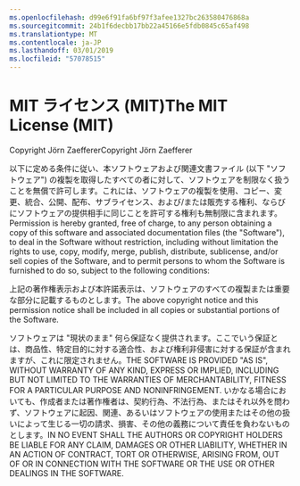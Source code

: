 ```yaml
---
ms.openlocfilehash: d99e6f91fa6bf97f3afee1327bc263580476868a
ms.sourcegitcommit: 24b1f6decbb17bb22a45166e5fdb0845c65af498
ms.translationtype: MT
ms.contentlocale: ja-JP
ms.lasthandoff: 03/01/2019
ms.locfileid: "57078515"
---
```

<a name="the-mit-license-mit"></a><span data-ttu-id="2dba2-101">MIT ライセンス (MIT)</span><span class="sxs-lookup"><span data-stu-id="2dba2-101">The MIT License (MIT)</span></span>
=====================

<span data-ttu-id="2dba2-102">Copyright Jörn Zaefferer</span><span class="sxs-lookup"><span data-stu-id="2dba2-102">Copyright Jörn Zaefferer</span></span>

<span data-ttu-id="2dba2-103">以下に定める条件に従い、本ソフトウェアおよび関連文書ファイル (以下 "ソフトウェア") の複製を取得したすべての者に対して、ソフトウェアを制限なく扱うことを無償で許可します。これには、ソフトウェアの複製を使用、コピー、変更、統合、公開、配布、サブライセンス、および/または販売する権利、ならびにソフトウェアの提供相手に同じことを許可する権利も無制限に含まれます。</span><span class="sxs-lookup"><span data-stu-id="2dba2-103">Permission is hereby granted, free of charge, to any person obtaining a copy of this software and associated documentation files (the "Software"), to deal in the Software without restriction, including without limitation the rights to use, copy, modify, merge, publish, distribute, sublicense, and/or sell copies of the Software, and to permit persons to whom the Software is furnished to do so, subject to the following conditions:</span></span>

<span data-ttu-id="2dba2-104">上記の著作権表示および本許諾表示は、ソフトウェアのすべての複製または重要な部分に記載するものとします。</span><span class="sxs-lookup"><span data-stu-id="2dba2-104">The above copyright notice and this permission notice shall be included in all copies or substantial portions of the Software.</span></span>

<span data-ttu-id="2dba2-105">ソフトウェアは "現状のまま" 何ら保証なく提供されます。ここでいう保証とは、商品性、特定目的に対する適合性、および権利非侵害に対する保証が含まれますが、これに限定されません。</span><span class="sxs-lookup"><span data-stu-id="2dba2-105">THE SOFTWARE IS PROVIDED "AS IS", WITHOUT WARRANTY OF ANY KIND, EXPRESS OR IMPLIED, INCLUDING BUT NOT LIMITED TO THE WARRANTIES OF MERCHANTABILITY, FITNESS FOR A PARTICULAR PURPOSE AND NONINFRINGEMENT.</span></span> <span data-ttu-id="2dba2-106">いかなる場合においても、作成者または著作権者は、契約行為、不法行為、またはそれ以外を問わず、ソフトウェアに起因、関連、あるいはソフトウェアの使用またはその他の扱いによって生じる一切の請求、損害、その他の義務について責任を負わないものとします。</span><span class="sxs-lookup"><span data-stu-id="2dba2-106">IN NO EVENT SHALL THE AUTHORS OR COPYRIGHT HOLDERS BE LIABLE FOR ANY CLAIM, DAMAGES OR OTHER LIABILITY, WHETHER IN AN ACTION OF CONTRACT, TORT OR OTHERWISE, ARISING FROM, OUT OF OR IN CONNECTION WITH THE SOFTWARE OR THE USE OR OTHER DEALINGS IN THE SOFTWARE.</span></span>
